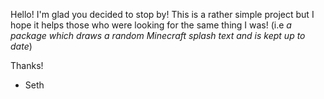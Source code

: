 Hello! I'm glad you decided to stop by!
This is a rather simple project but I hope it helps those who were looking for the same thing I was!
(i.e *a package which draws a random Minecraft splash text and is kept up to date*)

Thanks!
 - Seth
